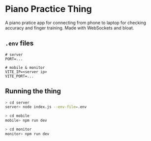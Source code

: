 # Piano Practice Thing

A piano pratice app for connecting from phone to laptop for checking accuracy and finger training. Made with WebSockets and bloat.

## `.env` files

```dotenv
# server
PORT=...
```

```dotenv
# mobile & monitor
VITE_IP=<server ip>
VITE_PORT=...
```

## Running the thing

```bash
> cd server
server> node index.js --env-file=.env
```

```bash
> cd mobile
mobile> npm run dev
```

```bash
> cd monitor
monitor> npm run dev
```
